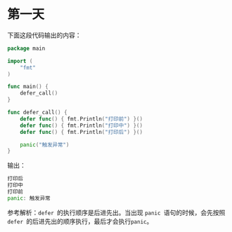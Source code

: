 # 第一天

下面这段代码输出的内容：

```go
package main

import (
    "fmt"
)

func main() {
    defer_call()
}

func defer_call() {
    defer func() { fmt.Println("打印前") }()
    defer func() { fmt.Println("打印中") }()
    defer func() { fmt.Println("打印后") }()

    panic("触发异常")
}
```

输出：

```go
打印后
打印中
打印前
panic: 触发异常
```

参考解析：`defer `的执行顺序是后进先出。当出现 `panic `语句的时候，会先按照 `defer `的后进先出的顺序执行，最后才会执行`panic`。


